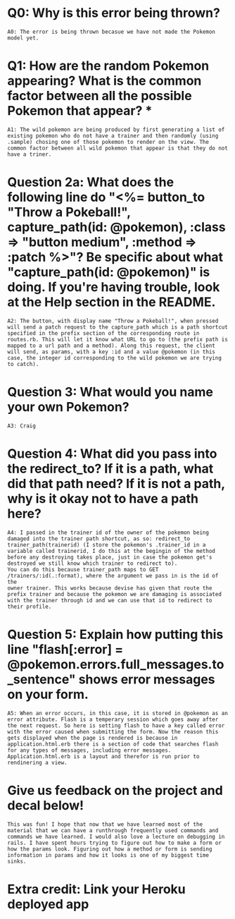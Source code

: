 # Q0: Why is this error being thrown?

	A0: The error is being thrown becasue we have not made the Pokemon model yet.

# Q1: How are the random Pokemon appearing? What is the common factor between all the possible Pokemon that appear? *

	A1: The wild pokemon are being produced by first generating a list of existing pokemon who do not have a trainer and then randomly (using .sample) chosing one of those pokemon to render on the view. The common factor between all wild pokemon that appear is that they do not have a triner.

# Question 2a: What does the following line do "<%= button_to "Throw a Pokeball!", capture_path(id: @pokemon), :class => "button medium", :method => :patch %>"? Be specific about what "capture_path(id: @pokemon)" is doing. If you're having trouble, look at the Help section in the README.

	A2: The button, with display name "Throw a Pokeball!", when pressed will send a patch request to the capture_path which is a path shortcut specified in the prefix section of the corresponding route in routes.rb. This will let it know what URL to go to (the prefix path is mapped to a url path and a method). Along this request, the client will send, as params, with a key :id and a value @pokemon (in this case, the integer id corresponding to the wild pokemon we are trying to catch).
# Question 3: What would you name your own Pokemon?

	A3: Craig

# Question 4: What did you pass into the redirect_to? If it is a path, what did that path need? If it is not a path, why is it okay not to have a path here?

	A4: I passed in the trainer id of the owner of the pokemon being damaged into the trainer path shortcut, as so: redirect_to trainer_path(trainerid) (I store the pokemon's .trainer_id in a variable called trainerid, I do this at the begingin of the method before any destroying takes place, just in case the pokemon get's destroyed we still know which trainer to redirect to). 
	You can do this because trainer_path maps to GET /trainers/:id(.:format), where the argument we pass in is the id of the
	owner trainer. This works because devise has given that route the prefix trainer and because the pokemon we are damaging is associated with the trainer through id and we can use that id to redirect to their profile.

# Question 5: Explain how putting this line "flash[:error] = @pokemon.errors.full_messages.to_sentence" shows error messages on your form.

	A5: When an error occurs, in this case, it is stored in @pokemon as an error attribute. Flash is a temperary session which goes away after the next request. So here is setting flash to have a key called error with the error caused when submitting the form. Now the reason this gets displayed when the page is rendered is because in application.html.erb there is a section of code that searches flash for any types of messages, including error messages. Application.html.erb is a layout and therefor is run prior to rendinering a view. 

# Give us feedback on the project and decal below!

	This was fun! I hope that now that we have learned most of the material that we can have a runthrough frequently used commands and commands we have learned. I would also love a lecture on debugging in rails. I have spent hours trying to figure out how to make a form or how the params look. Figuring out how a method or form is sending information in params and how it looks is one of my biggest time sinks.

# Extra credit: Link your Heroku deployed app
